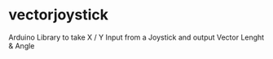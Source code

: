 # vectorjoystick
Arduino Library to take X / Y Input from a Joystick and output Vector Lenght &amp; Angle
